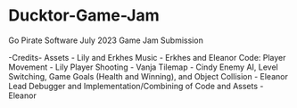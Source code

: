 # Ducktor-Game-Jam
 Go Pirate Software July 2023 Game Jam Submission

-Credits-
Assets - Lily and Erkhes
Music - Erkhes and Eleanor
Code:
Player Movement - Lily
Player Shooting - Vanja 
Tilemap - Cindy
Enemy AI, Level Switching, Game Goals (Health and Winning), and Object Collision - Eleanor
Lead Debugger and Implementation/Combining of Code and Assets - Eleanor
